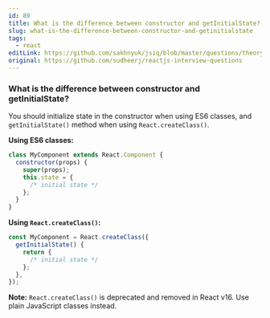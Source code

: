 ```yaml
---
id: 89
title: What is the difference between constructor and getInitialState?
slug: what-is-the-difference-between-constructor-and-getinitialstate
tags:
  - react
editLink: https://github.com/sakhnyuk/jsiq/blob/master/questions/theory/react/89.md
original: https://github.com/sudheerj/reactjs-interview-questions
---
```


### What is the difference between constructor and getInitialState?

You should initialize state in the constructor when using ES6 classes, and `getInitialState()` method when using `React.createClass()`.

**Using ES6 classes:**

```javascript
class MyComponent extends React.Component {
  constructor(props) {
    super(props);
    this.state = {
      /* initial state */
    };
  }
}
```

**Using `React.createClass()`:**

```javascript
const MyComponent = React.createClass({
  getInitialState() {
    return {
      /* initial state */
    };
  },
});
```

**Note:** `React.createClass()` is deprecated and removed in React v16. Use plain JavaScript classes instead.